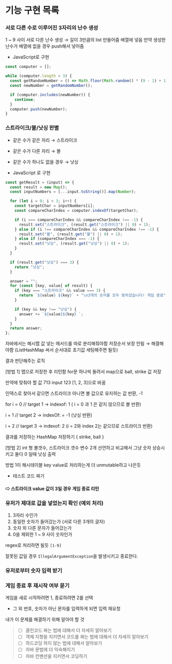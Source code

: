 # 기능 구현 목록

### 서로 다른 수로 이루어진 3자리의 난수 생성
1 ~ 9 사이 서로 다른 난수 생성 → 길이 3만큼의 list 만들어줌
배열에 넣음 만약 생성한 난수가 배열에 없을 경우 push해서 넣어줌


- JavaScript로 구현
```js
const computer = [];

while (computer.length < 3) {
  const getRandomNumber = () => Math.floor(Math.random() * (9 - 1) + 1);
  const newNumber = getRandomNumber();

  if (computer.includes(newNumber)) {
    continue;
  }
  computer.push(newNumber);
}

```


### 스트라이크/볼/낫싱 판별
- 같은 수가 같은 자리 → 스트라이크
- 같은 수가 다른 자리 → 볼
- 같은 수가 하나도 없을 경우 → 낫싱




- JavaScript 로 구현
```js
const getResult = (input) => {
  const result = new Map();
  const inputNumbers = [...input.toString()].map(Number);

  for (let i = 0; i < 3; i++) {
    const targetChar = inputNumbers[i];
    const compareCharIndex = computer.indexOf(targetChar);

    if (i === compareCharIndex && compareCharIndex !== -1) {
      result.set("스트라이크", (result.get("스트라이크") || 0) + 1);
    } else if (i !== compareCharIndex && compareCharIndex !== -1) {
      result.set("볼", (result.get("볼") || 0) + 1);
    } else if (compareCharIndex === -1) {
      result.set("낫싱", (result.get("낫싱") || 0) + 1);
    }
  }

  if (result.get("낫싱") === 3) {
    return "낫싱";
  }

  answer = "";
  for (const [key, value] of result) {
    if (key === "스트라이크" && value === 3) {
      return `${value} ${key}` + "\n3개의 숫자를 모두 맞히셨습니다! 게임 종료";
    }

    if (key && key !== "낫싱") {
      answer += `${value}${key} `;
    }
  }
  return answer;
};
```

자바에서는 해시맵 값 넣는 메서드를 따로 분리해줘야함
저장순서 보장 안됨 → 해결해야함 (ListHashMap 써서 순서대로 초기값 세팅해주면 될듯)




결과 판단해주는 로직


[방법 1]
맵으로 저장한 후 리턴함
for문 하나씩 돌려서
map으로 ball, strike 값 저장

만약에 맞춰야 할 값 713
input 123
[1, 2, 3]으로 바꿈

인덱스로 찾아서 같으면 스트라이크 아니면 볼 값으로 유지하는 값 반환, -1

for i = 0 // target 1
→ indexof: 1  ( i = 0 과 1 은 같지 않으므로 볼 반환)

i = 1 // target 2
→ indexOf: = -1 (낫싱 반환)

i = 2 // target 3
→ indexof: 2 (i = 2와 index 2는 같으므로 스트라이크 반환)

결과를 저장하는 HashMap 저장하기
{ strike, ball }



[방법 2]
int 형 볼갯수, 스트라이크 갯수 변수 2개 선언하고
비교해서 그냥 숫자 상승시키고
둘다 0 일때 낫싱 출력

방법 1이 해시테이블 key value로 처리하는게 더 unmutable하고 나은듯


- 테스트 코드 짜기


#### ⇨ 스트라이크 value 값이 3일 경우 게임 종료 리턴


### 유저가 제대로 값을 넣었는지 확인 (예외 처리)
1. 3자리 수인가
2. 동일한 숫자가 들어갔는가 (서로 다른 3개의 글자)
3. 숫자 외 다른 문자가 들어갔는가
4. 0을 제외한 1 ~ 9 사이 숫자인가

regex로 처리하면 될듯
`[1-9]`

잘못된 값일 경우 `IllegalArgumentException`을 발생시키고 종료한다.

### 유저로부터 숫자 입력 받기


### 게임 종료 후 재시작 여부 묻기
게임을 새로 시작하려면 1, 종료하려면 2를 선택
- 그 외 번호, 숫자가 아닌 문자를 입력하게 되면 입력 재요청


내가 이 문제를 해결하기 위해 알아야 할 것
> - [ ] 클린코드 짜는 법에 대해서 더 자세히 알아보기
> - [ ] 객체 지향을 지키면서 코드를 짜는 법에 대해서 더 자세히 알아보기
> - [ ] 하드코딩 하지 않는 법에 대해서 알아보기
> - [ ] 자바 문법에 더 익숙해지기
> - [ ] 자바 컨벤션을 지키면서 코딩하기
